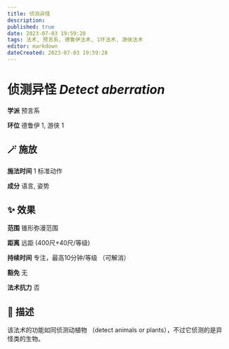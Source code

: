 ```yaml
---
title: 侦测异怪
description: 
published: true
date: 2023-07-03 19:59:28
tags: 法术, 预言系, 德鲁伊法术, 1环法术, 游侠法术
editor: markdown
dateCreated: 2023-07-03 19:59:28
---
```


# **侦测异怪** *Detect aberration*

**学派** 预言系 

**环位** 德鲁伊 1, 游侠 1

## 🪄 施放

**施法时间** 1 标准动作

**成分** 语言, 姿势

## ✨ 效果  

**范围** 锥形弥漫范围

**距离** 远距 (400尺+40尺/等级)  

**持续时间** 专注，最高10分钟/等级 （可解消） 

**豁免** 无

**法术抗力** 否

## 📖 描述

该法术的功能如同侦测动植物 （detect animals or plants），不过它侦测的是异怪类的生物。
    